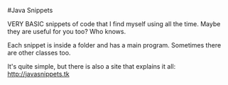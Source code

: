 #Java Snippets

VERY BASIC snippets of code that I find myself using all the time. Maybe they are useful for you too? Who knows.

Each snippet is inside a folder and has a main program. Sometimes there are other classes too.

It's quite simple, but there is also a site that explains it all: http://javasnippets.tk
